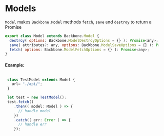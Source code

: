 # Models

`Model` makes `Backbone.Model` methods `fetch`, `save` and `destroy` to return a Promise

```javascript
export class Model extends Backbone.Model {
  destroy( options: Backbone.ModelDestroyOptions = {} ): Promise<any>;
  save( attributes?: any, options: Backbone.ModelSaveOptions = {} ): Promise<any>;
  fetch( options: Backbone.ModelFetchOptions = {} ): Promise<any>;
}
```

#### Example:

```javascript

 class TestModel extends Model {
   url= "./api/";
 }

 let test = new TestModel();
 test.fetch()
    .then(( model: Model ) => {
      // handle model
    })
    .catch(( err: Error ) => {
      // handle err
    });
```

